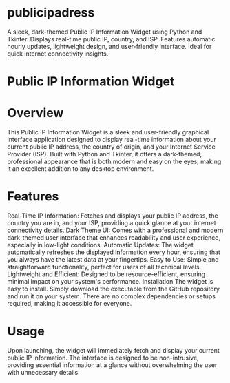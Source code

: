 # publicipadress
A sleek, dark-themed Public IP Information Widget using Python and Tkinter. Displays real-time public IP, country, and ISP. Features automatic hourly updates, lightweight design, and user-friendly interface. Ideal for quick internet connectivity insights.
# Public IP Information Widget
# Overview
This Public IP Information Widget is a sleek and user-friendly graphical interface application designed to display real-time information about your current public IP address, the country of origin, and your Internet Service Provider (ISP). Built with Python and Tkinter, it offers a dark-themed, professional appearance that is both modern and easy on the eyes, making it an excellent addition to any desktop environment.

# Features
Real-Time IP Information: Fetches and displays your public IP address, the country you are in, and your ISP, providing a quick glance at your internet connectivity details.
Dark Theme UI: Comes with a professional and modern dark-themed user interface that enhances readability and user experience, especially in low-light conditions.
Automatic Updates: The widget automatically refreshes the displayed information every hour, ensuring that you always have the latest data at your fingertips.
Easy to Use: Simple and straightforward functionality, perfect for users of all technical levels.
Lightweight and Efficient: Designed to be resource-efficient, ensuring minimal impact on your system's performance.
Installation
The widget is easy to install. Simply download the executable from the GitHub repository and run it on your system. There are no complex dependencies or setups required, making it accessible for everyone.

# Usage
Upon launching, the widget will immediately fetch and display your current public IP information. The interface is designed to be non-intrusive, providing essential information at a glance without overwhelming the user with unnecessary details.
